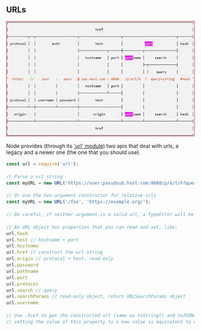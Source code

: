 ## URLs

![URL anatomy](./url_anatomy.jpg)

Node provides (through its ['url' module](https://nodejs.org/api/url.html)) two apis that deal with urls, a legacy and a newer one (the one that you should use).

```js
const url = require('url');

// Parse a url string
const myURL = new URL('https://user:pass@sub.host.com:8080/p/a/t/h?query=string#hash');

// Or use the two-argument constructor for relative urls
const myURL = new URL('/foo', 'https://example.org/');

// Be careful, if neither argument is a valid url, a TypeError will be thrown.

// An URL object has properties that you can read and set, like:
url.hash
url.host // hostname + port
url.hostname
url.href // construct the url string
url.origin // protocol + host, read-only
url.password
url.pathname
url.port
url.protocol
url.search // query
url.searchParams // read-only object, return URLSearchParams object
url.username

// Use .href to get the constructed url (same as toString() and toJSON()), while
// setting the value of this property to a new value is equivalent to creating a new URL object.
```
